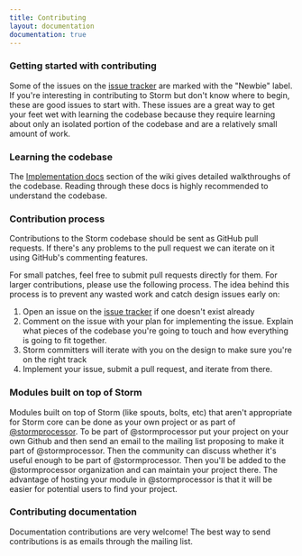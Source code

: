 ```yaml
---
title: Contributing
layout: documentation
documentation: true
---
```


### Getting started with contributing

Some of the issues on the [issue tracker](https://issues.apache.org/jira/browse/STORM) are marked with the "Newbie" label. If you're interesting in contributing to Storm but don't know where to begin, these are good issues to start with. These issues are a great way to get your feet wet with learning the codebase because they require learning about only an isolated portion of the codebase and are a relatively small amount of work.

### Learning the codebase

The [Implementation docs](Implementation-docs.html) section of the wiki gives detailed walkthroughs of the codebase. Reading through these docs is highly recommended to understand the codebase.

### Contribution process

Contributions to the Storm codebase should be sent as GitHub pull requests. If there's any problems to the pull request we can iterate on it using GitHub's commenting features.

For small patches, feel free to submit pull requests directly for them. For larger contributions, please use the following process. The idea behind this process is to prevent any wasted work and catch design issues early on:

1. Open an issue on the [issue tracker](https://issues.apache.org/jira/browse/STORM) if one doesn't exist already
2. Comment on the issue with your plan for implementing the issue. Explain what pieces of the codebase you're going to touch and how everything is going to fit together.
3. Storm committers will iterate with you on the design to make sure you're on the right track
4. Implement your issue, submit a pull request, and iterate from there.

### Modules built on top of Storm

Modules built on top of Storm (like spouts, bolts, etc) that aren't appropriate for Storm core can be done as your own project or as part of [@stormprocessor](https://github.com/stormprocessor). To be part of @stormprocessor put your project on your own Github and then send an email to the mailing list proposing to make it part of @stormprocessor. Then the community can discuss whether it's useful enough to be part of @stormprocessor. Then you'll be added to the @stormprocessor organization and can maintain your project there. The advantage of hosting your module in @stormprocessor is that it will be easier for potential users to find your project.

### Contributing documentation

Documentation contributions are very welcome! The best way to send contributions is as emails through the mailing list.

